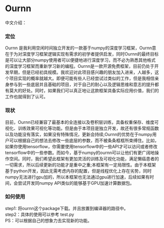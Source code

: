 # Ournn

中文介绍：
### 定位
Ournn 是我利用空闲时间独立开发的一款基于numpy的深度学习框架，Ournn意在于为对深度学习框架逻辑实现有需求的初学者提供启发，同时Ournn的最终目标是可以让大部分numpy使用者可以便捷地进行深度学习，而不必为熟悉其他格式的深度学习框架而重新学习新的编程。Ournn是一款开源免费框架，目前仍处于开发早期，但是已经初具规模。我欢迎对此项目感兴趣的朋友加入进来，人越多，这个项目实现的概率就越大。即便可能有些人已经尝试过类似的工作，但是我相信亲身参与到一些底层并且基础的项目，对于自己的耐心以及逻辑思维和意志的提升都有莫大的好处。同时，如果我们可以真正地让这款框架具备实际应用价值，我们的工作也就得到了认可。

### 现状
目前，Ournn已经兼容了最基本的全连接以及卷积层训练，具备权重保存、维度可视化、训练效果可视化等功能。但是由于本项目是独立开发，故还有很多常规函数以及功能没有落实，如果没有特殊情况，更新会持续;Ournn的优势在于numpy用户可以根据自己的想法去修改一些底层的参数，而不被条条框框所束缚住。比如，如果你使用tensorflow，你需要使用tensorflow中的一些API才可以访问或者修改tensorflow中的一些参数。而如今，基于numpy的ournn可以让他们有更广阔地操作空间。同时，我们希望此框架有更加灵活的训练及可视化功能，满足懒癌患者的一切需求，所以后续更新的功能才是重中之重;本框架有一定局限性。由于本框架基于python开发，因此无需考虑内存的配置，但是线程优化上存在劣势，同时numpy无法进行gpu加的，所以本框架也无法通过gpu进行加速，后续如果有时间，会尝试开发同numpy API类似的能够基于GPU加速计算数据包。

### 如何使用
step1: 将ournn这个package下载。并且放置到编译器的路径中。    
step2：具体的使用可以参考 test.py    
PS：可以根据自己的想象力去实现新的功能。


